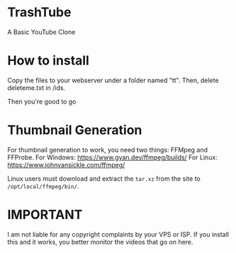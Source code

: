 # TrashTube
A Basic YouTube Clone


# How to install

Copy the files to your webserver under a folder named "tt".
Then, delete deleteme.txt in /ids.

Then you're good to go
# Thumbnail Generation
For thumbnail generation to work, you need two things: FFMpeg and FFProbe.
For Windows: https://www.gyan.dev/ffmpeg/builds/
For Linux: https://www.johnvansickle.com/ffmpeg/

Linux users must download and extract the `tar.xz` from the site to `/opt/local/ffmpeg/bin/`.
# IMPORTANT
I am not liable for any copyright complaints by your VPS or ISP. If you install this and it works, you better monitor the videos that go on here. 
